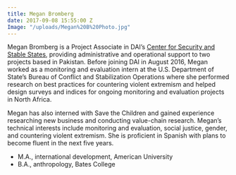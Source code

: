 ```yaml
---
title: Megan Bromberg
date: 2017-09-08 15:55:00 Z
Image: "/uploads/Megan%20B%20Photo.jpg"
---
```


Megan Bromberg is a Project Associate in DAI’s [Center for Security and Stable States](https://www.dai.com/our-work/solutions/fragile-states), providing administrative and operational support to two projects based in Pakistan. Before joining DAI in August 2016, Megan worked as a monitoring and evaluation intern at the U.S. Department of State’s Bureau of Conflict and Stabilization Operations where she performed research on best practices for countering violent extremism and helped design surveys and indices for ongoing monitoring and evaluation projects in North Africa.  

<!--more-->

Megan has also interned with Save the Children and gained experience researching new business and conducting value-chain research. Megan’s technical interests include monitoring and evaluation, social justice, gender, and countering violent extremism. She is proficient in Spanish with plans to become fluent in the next five years.  
  
* M.A., international development, American University
* B.A., anthropology, Bates College 